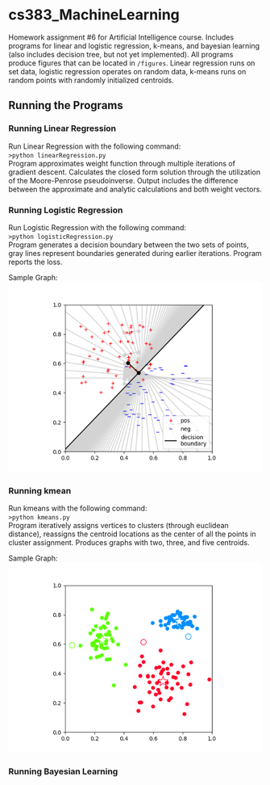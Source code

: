 # cs383_MachineLearning

Homework assignment \#6 for Artificial Intelligence course. Includes programs for linear and logistic regression, k-means, and bayesian learning (also includes decision tree, but not yet implemented). All programs produce figures that can be located in `/figures`. Linear regression runs on set data, logistic regression operates on random data, k-means runs on random points with randomly initialized centroids.

## Running the Programs
### Running Linear Regression
Run Linear Regression with the following command:    
`>python linearRegression.py`   
Program approximates weight function through multiple iterations of gradient descent. Calculates the closed form solution through the utilization of the Moore-Penrose pseudoinverse. Output includes the difference between the approximate and analytic calculations and both weight vectors.


### Running Logistic Regression
Run Logistic Regression with the following command:    
`>python logisticRegression.py`   
Program generates a decision boundary between the two sets of points, gray lines represent boundaries generated during earlier iterations. Program reports the loss.    

Sample Graph:   
![Alt text](images/logistic_regression.png)   

### Running kmean
Run kmeans with the following command:    
`>python kmeans.py`   
Program iteratively assigns vertices to clusters (through euclidean distance), reassigns the centroid locations as the center of all the points in cluster assignment. Produces graphs with two, three, and five centroids.

Sample Graph:   
![Alt text](images/kmeans_3.png)   

### Running Bayesian Learning
